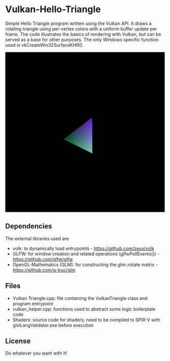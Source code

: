 # Vulkan-Hello-Triangle

Simple Hello Triangle program written using the Vulkan API. It draws a rotating triangle using per-vertex colors with a uniform buffer update per frame. The code illustrates the basics of rendering with Vulkan, but can be served as a base for other purposes. The only Windows specific function used is vkCreateWin32SurfaceKHR().

![alt text](https://github.com/EdoardoLuciani/Vulkan-Hello-Triangle/blob/master/Result.PNG)

## Dependencies
The external libraries used are
- volk: to dynamically load entrypoints - https://github.com/zeux/volk
- GLFW: for window creation and related operations (glfwPollEvents()) - https://github.com/glfw/glfw
- OpenGL-Mathematics (GLM): for constructing the glm::rotate matrix - https://github.com/g-truc/glm

## Files
- Vulkan Triangle.cpp: file containing the VulkanTriangle class and program entrypoint
- vulkan_helper.cpp: functions used to abstract some logic boilerplate code
- Shaders: source code for shaders, need to be compiled to SPIR-V with glslLangValidator.exe before execution

## License
Do whatever you want with it!


